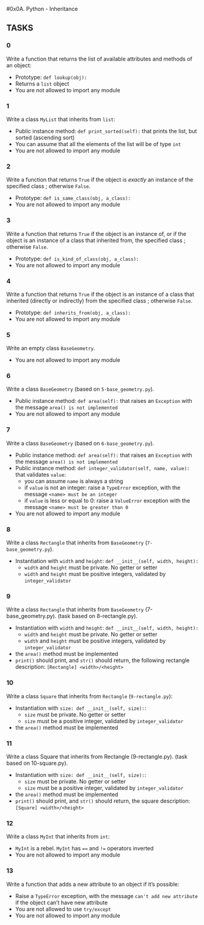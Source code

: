 #0x0A. Python - Inheritance

## TASKS

### 0
Write a function that returns the list of available attributes and methods of an object:
- Prototype: `def lookup(obj):`
- Returns a `list` object
- You are not allowed to import any module

### 1
Write a class `MyList` that inherits from `list`:
- Public instance method: `def print_sorted(self):` that prints the list,
but sorted (ascending sort)
- You can assume that all the elements of the list will be of type `int`
- You are not allowed to import any module

### 2
Write a function that returns `True` if the object is *exactly* an instance of
the specified class ; otherwise `False`.
- Prototype: `def is_same_class(obj, a_class):`
- You are not allowed to import any module

### 3
Write a function that returns `True` if the object is an instance of, or if
the object is an instance of a class that inherited from, the specified class ;
otherwise `False`.
- Prototype: `def is_kind_of_class(obj, a_class):`
- You are not allowed to import any module

### 4
Write a function that returns `True` if the object is an instance of a class
that inherited (directly or indirectly) from the specified class ;
otherwise `False`.
- Prototype: `def inherits_from(obj, a_class):`
- You are not allowed to import any module

### 5
Write an empty class `BaseGeometry`.
- You are not allowed to import any module

### 6
Write a class `BaseGeometry` (based on `5-base_geometry.py`).
- Public instance method: `def area(self):` that raises an `Exception` with the
  message `area() is not implemented`
- You are not allowed to import any module

### 7
Write a class `BaseGeometry` (based on `6-base_geometry.py`).
- Public instance method: `def area(self):` that raises an `Exception` with the
  message `area() is not implemented`
- Public instance method: `def integer_validator(self, name, value):` that
  validates `value`:
  - you can assume `name` is always a string
  - if `value` is not an integer: raise a `TypeError` exception, with the
   message `<name> must be an integer`
  - if `value` is less or equal to 0: raise a `ValueError` exception with the
   message `<name> must be greater than 0`
- You are not allowed to import any module

### 8
Write a class `Rectangle` that inherits from `BaseGeometry` (`7-base_geometry.py`).
- Instantiation with `width` and `height`: `def __init__(self, width, height):`
  - `width` and `height` must be private. No getter or setter
  - `width` and `height` must be positive integers, validated by `integer_validator`

### 9
Write a class `Rectangle` that inherits from `BaseGeometry`
(7-base_geometry.py). (task based on 8-rectangle.py).
- Instantiation with `width` and `height`: `def __init__(self, width, height):`
  - `width` and `height` must be private. No getter or setter
  - `width` and `height` must be positive integers, validated by `integer_validator`
- the `area()` method must be implemented
- `print()` should print, and `str()` should return, the following rectangle
  description: `[Rectangle] <width>/<height>`

### 10
Write a class `Square` that inherits from `Rectangle` (`9-rectangle.py`):
- Instantiation with `size: def __init__(self, size):`:
  - `size` must be private. No getter or setter
  - `size` must be a positive integer, validated by `integer_validator`
- the `area()` method must be implemented

### 11
Write a class Square that inherits from Rectangle (9-rectangle.py). (task based on 10-square.py).
- Instantiation with `size: def __init__(self, size):`:
  - `size` must be private. No getter or setter
  - `size` must be a positive integer, validated by `integer_validator`
- the `area()` method must be implemented
- `print()` should print, and `str()` should return, the square description:
  `[Square] <width>/<height>`

### 12
Write a class `MyInt` that inherits from `int`:
- `MyInt` is a rebel. `MyInt` has `==` and `!=` operators inverted
- You are not allowed to import any module

### 13
Write a function that adds a new attribute to an object if it’s possible:
- Raise a `TypeError` exception, with the message `can't add new attribute`
if the object can’t have new attribute
- You are not allowed to use `try/except`
- You are not allowed to import any module
